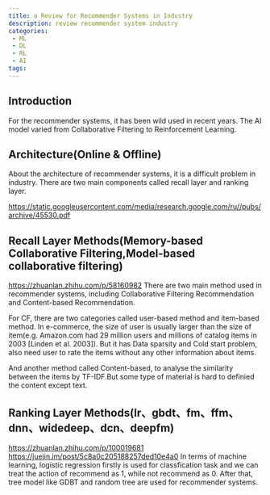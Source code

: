 ```yaml
---
title: a Review for Recommender Systems in Industry
description: review recommender system industry
categories:
 - ML
 - DL
 - RL
 - AI
tags:
---
```


## Introduction
For the recommender systems, it has been wild used in recent years. The AI model varied from Collaborative Filtering to Reinforcement Learning. 

## Architecture(Online & Offline)
About the architecture of recommender systems, it is a difficult problem in industry. There are two main components called recall layer and ranking layer.

https://static.googleusercontent.com/media/research.google.com/ru//pubs/archive/45530.pdf

## Recall Layer Methods(Memory-based Collaborative Filtering,Model-based collaborative filtering)
https://zhuanlan.zhihu.com/p/58160982
There are two main method used in recommender systems, including Collaborative Filtering Recommendation and Content-based Recommendation. 

For CF, there are two categories called user-based method and item-based method. In e-commerce, the size of user is usually larger than the size of item(e.g. Amazon.com had 29 million users and millions of catalog items in 2003 [Linden et al. 2003]). But it has Data sparsity and Cold start problem, also need user to rate the items without any other information about items. 

And another method called Content-based, to analyse the similarity between the items by TF-IDF.But some type of material is hard to definied the content except text.

## Ranking Layer Methods(lr、gbdt、fm、ffm、dnn、widedeep、dcn、deepfm)
https://zhuanlan.zhihu.com/p/100019681
https://juejin.im/post/5c8a0c205188257ded10e4a0
In terms of machine learning, logistic regression firstly is used for classfication task and we can treat the action of recommend as 1, while not recommend as 0. After that, tree model like GDBT and random tree are used for recommender systems. 


